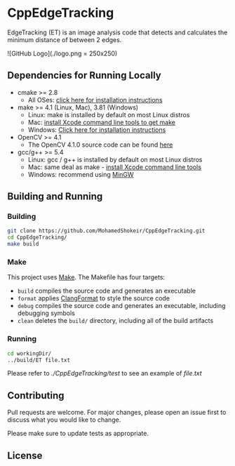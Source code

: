 # CppEdgeTracking

EdgeTracking (ET) is an image analysis code that detects and calculates the minimum distance of between 2 edges.

![GitHub Logo](./logo.png = 250x250)

## Dependencies for Running Locally
* cmake >= 2.8
  * All OSes: [click here for installation instructions](https://cmake.org/install/)
* make >= 4.1 (Linux, Mac), 3.81 (Windows)
  * Linux: make is installed by default on most Linux distros
  * Mac: [install Xcode command line tools to get make](https://developer.apple.com/xcode/features/)
  * Windows: [Click here for installation instructions](http://gnuwin32.sourceforge.net/packages/make.htm)
* OpenCV >= 4.1
  * The OpenCV 4.1.0 source code can be found [here](https://github.com/opencv/opencv/tree/4.1.0)
* gcc/g++ >= 5.4
  * Linux: gcc / g++ is installed by default on most Linux distros
  * Mac: same deal as make - [install Xcode command line tools](https://developer.apple.com/xcode/features/)
  * Windows: recommend using [MinGW](http://www.mingw.org/)

## Building and Running

### Building
```bash
git clone https://github.com/MohamedShokeir/CppEdgeTracking.git
cd CppEdgeTracking/
make build
```

### Make
This project uses [Make](https://www.gnu.org/software/make/). The Makefile has four targets:
* `build` compiles the source code and generates an executable
* `format` applies [ClangFormat](https://clang.llvm.org/docs/ClangFormat.html) to style the source code
* `debug` compiles the source code and generates an executable, including debugging symbols
* `clean` deletes the `build/` directory, including all of the build artifacts

### Running
```bash
cd workingDir/
../build/ET file.txt
```
Please refer to *./CppEdgeTracking/test* to see an example of *file.txt*

## Contributing
Pull requests are welcome. For major changes, please open an issue first to discuss what you would like to change.

Please make sure to update tests as appropriate.

## License